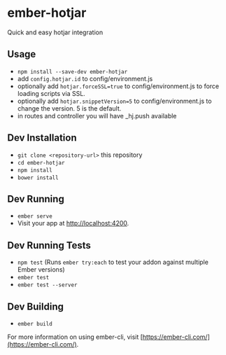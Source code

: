 # ember-hotjar

Quick and easy hotjar integration

## Usage
* `npm install --save-dev ember-hotjar`
* add `config.hotjar.id` to config/environment.js
* optionally add `hotjar.forceSSL=true` to config/environment.js to force loading scripts via SSL.
* optionally add `hotjar.snippetVersion=5` to config/environment.js to change the version. 5 is the default.
* in routes and controller you will have _hj.push available


## Dev Installation

* `git clone <repository-url>` this repository
* `cd ember-hotjar`
* `npm install`
* `bower install`

## Dev Running

* `ember serve`
* Visit your app at [http://localhost:4200](http://localhost:4200).

## Dev Running Tests

* `npm test` (Runs `ember try:each` to test your addon against multiple Ember versions)
* `ember test`
* `ember test --server`

## Dev Building

* `ember build`

For more information on using ember-cli, visit [https://ember-cli.com/](https://ember-cli.com/).
